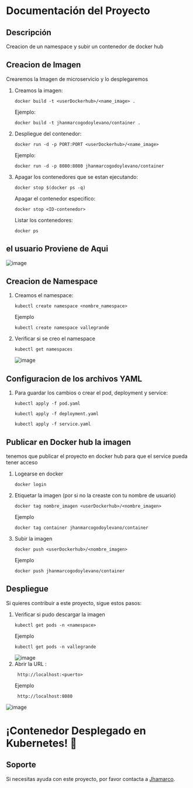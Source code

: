 # Documentación del Proyecto

## Descripción
Creacion de un namespace y subir un contenedor de docker hub

## Creacion de Imagen
Crearemos la Imagen de microservicio y lo desplegaremos

1. Creamos la imagen:
    ```
    docker build -t <userDockerhub>/<name_image> .
    ```
   Ejemplo:
    ```
    docker build -t jhanmarcogodoylevano/container .
    ```

2. Despliegue del contenedor:
    ```
    docker run -d -p PORT:PORT <userDockerhub>/<name_image>
    ```
   Ejemplo:
    ```
    docker run -d -p 8080:8080 jhanmarcogodoylevano/container 
    ```
3. Apagar los contenedores que se estan ejecutando:
    ```
    docker stop $(docker ps -q)
    ```
    Apagar el contenedor especifico:
    ```
    docker stop <ID-contenedor>
    ```
   Listar los contenedores:
    ```
    docker ps
    ```
## el usuario Proviene de Aqui
![image](https://github.com/JhanmarcoGodoyLevano/PrimerClusterKubernetes/assets/111781171/c992f5ef-fdcb-43d7-be47-0468cebf0c9f)

## Creacion de Namespace
1. Creamos el namespace:
    ```
   kubectl create namespace <nombre_namespace>
    ```
    Ejemplo
    ```
   kubectl create namespace vallegrande
    ```
2. Verificar si se creo el namespace
    ```
   kubectl get namespaces
    ```
    ![image](https://github.com/JhanmarcoGodoyLevano/PrimerClusterKubernetes/assets/111781171/e9e464e7-73f0-4bb1-8ea8-3b9203643b2f)
   
## Configuracion de los archivos YAML
1. Para guardar los cambios o crear el pod, deployment y service:
    ```
   kubectl apply -f pod.yaml
    ```
    ```
   kubectl apply -f deployment.yaml
    ```
    ```
   kubectl apply -f service.yaml
    ```

## Publicar en Docker hub la imagen
tenemos que publicar el proyecto en docker hub para que el service pueda tener acceso

1. Logearse en docker
   ```
   docker login
    ```
2. Etiquetar la imagen (por si no la creaste con tu nombre de usuario)
   ```
   docker tag nombre_imagen <userDockerhub>/<nombre_imagen>
   ```
   Ejemplo
   ```
   docker tag container jhanmarcogodoylevano/container
    ```
3. Subir la imagen
   ```
   docker push <userDockerhub>/<nombre_imagen>
    ```
   Ejemplo
   ```
   docker push jhanmarcogodoylevano/container
    ```
## Despliegue
Si quieres contribuir a este proyecto, sigue estos pasos:

1. Verificar si pudo descargar la imagen
    ```
    kubectl get pods -n <namespace>
    ```
   Ejemplo
    ```
    kubectl get pods -n vallegrande
    ```
    ![image](https://github.com/JhanmarcoGodoyLevano/PrimerClusterKubernetes/assets/111781171/e96a3766-c17c-42ce-8a21-b50b1d95f6d7)
2. Abrir la URL :
   ```
    http://localhost:<puerto>
    ```
   Ejemplo
   ```
    http://localhost:8080
    ```
![image](https://github.com/JhanmarcoGodoyLevano/PrimerClusterKubernetes/assets/111781171/a76718e9-44db-4bd1-887c-76666b809207)

# ¡Contenedor Desplegado en Kubernetes! 🚀
## Soporte
Si necesitas ayuda con este proyecto, por favor contacta a [Jhamarco](mailto:jhanmarco.godoy@vallegrande.edu.pe).


